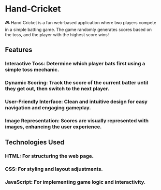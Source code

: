 # Hand-Cricket
🎮 Hand Cricket is a fun web-based application where two players compete in a simple batting game. The game randomly generates scores based on the toss, and the player with the highest score wins!

## Features
### Interactive Toss: Determine which player bats first using a simple toss mechanic.
### Dynamic Scoring: Track the score of the current batter until they get out, then switch to the next player.
### User-Friendly Interface: Clean and intuitive design for easy navigation and engaging gameplay.
### Image Representation: Scores are visually represented with images, enhancing the user experience.
## Technologies Used
### HTML: For structuring the web page.
### CSS: For styling and layout adjustments.
### JavaScript: For implementing game logic and interactivity.

